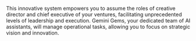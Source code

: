 
This innovative system empowers you to assume the roles of creative director and chief executive of your ventures, facilitating unprecedented levels of leadership and execution. Gemini Gems, your dedicated team of AI assistants, will manage operational tasks, allowing you to focus on strategic vision and innovation.


